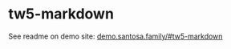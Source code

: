 # tw5-markdown

See readme on demo site: [demo.santosa.family/#tw5-markdown](http://demo.santosa.family/#tw5-markdown)
